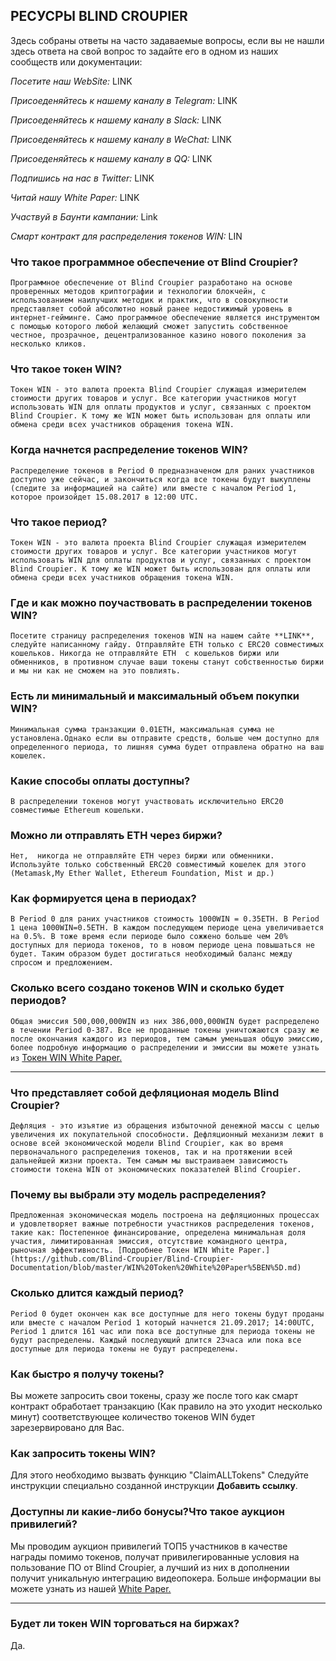 ## РЕСУСРЫ BLIND CROUPIER
Здесь собраны ответы на часто задаваемые вопросы, если вы не нашли здесь ответа на свой вопрос то задайте его в одном из наших сообществ  или документации:

*Посетите наш WebSite:* LINK

*Присоеденяйтесь к нашему каналу в Telegram:* LINK

*Присоеденяйтесь к нашему каналу в Slack:* LINK 

*Присоеденяйтесь к нашему каналу в WeChat:* LINK 

*Присоеденяйтесь к нашему каналу в QQ:* LINK 

*Подпишись на нас в Twitter:* LINK

*Читай нашу White Paper:* LINK

*Участвуй в Баунти кампании:* Link

*Смарт контракт для распределения токенов WIN:* LIN

### Что такое программное обеспечение от Blind Croupier?
``Программное обеспечение от Blind Croupier разработано на основе проверенных методов криптографии и технологии блокчейн, с использованием наилучших методик и практик, что в совокупности представляет собой абсолютно новый ранее недостижимый уровень в интернет-гейминге. Само программное обеспечение является инструментом с помощью которого любой желающий сможет запустить собственное честное, прозрачное, децентрализованное казино нового поколения за несколько кликов.``

### Что такое токен WIN?
`Токен WIN - это валюта проекта Blind Croupier служащая измерителем стоимости других товаров и услуг. Все категории участников могут использовать WIN для оплаты продуктов и услуг, связанных с проектом Blind Croupier. К тому же WIN может быть использован для оплаты или обмена среди всех участников обращения токена WIN.`


### Когда начнется распределение токенов WIN?
`Распределение токенов в Period 0 предназначеном для раних участников доступно уже сейчас, и закончиться когда все токены будут выкуплены (следите за информацией на сайте) или вместе с началом Period 1, которое произойдет 15.08.2017 в 12:00 UTC.`


### Что такое период?
`Токен WIN - это валюта проекта Blind Croupier служащая измерителем стоимости других товаров и услуг. Все категории участников могут использовать WIN для оплаты продуктов и услуг, связанных с проектом Blind Croupier. К тому же WIN может быть использован для оплаты или обмена среди всех участников обращения токена WIN.`

### Где и как можно поучаствовать в распределении токенов WIN?
`Посетите страницу распределения токенов WIN на нашем сайте **LINK**, следуйте написанному гайду. Отправляйте ETH только c ERC20 совместимых кошельков. Никогда не отправляйте ETH  c кошельков биржи или обменников, в противном случае ваши токены станут собственностью биржи и мы ни как не сможем на это повлиять.`

### Есть ли минимальный и максимальный объем покупки WIN?
`Минимальная сумма транзакции 0.01ETH, максимальная сумма не установлена.Однако если вы отправите средств, больше чем доступно для определенного периода, то лишняя сумма будет отправлена обратно на ваш кошелек.`

### Какие способы оплаты доступны?
`В распределении токенов могут участвовать исключительно ERC20 совместимые Ethereum кошельки.`

### Можно ли отправлять ETH через биржи?
`Нет,  никогда не отправляйте ETH через биржи или обменники. Используйте только собственный ERC20 совместимый кошелек для этого (Metamask,My Ether Wallet, Ethereum Foundation, Mist и др.)`

### Как формируется цена в периодах?
`В Period 0 для раних участников стоимость 1000WIN = 0.35ETH. В Period 1 цена 1000WIN=0.5ETH. В каждом последующем периоде цена увеличивается на 0.5%. В тоже время если периоде было сожжено больше чем 20% доступных для периода токенов, то в новом периоде цена повышаться не будет. Таким образом будет достигаться необходимый баланс между спросом и предложением.`

### Сколько всего создано токенов WIN и сколько будет периодов?
`Общая эмиссия 500,000,000WIN из них 386,000,000WIN будет распределено в течении Period 0-387. Все не проданные токены уничтожаются сразу же после окончания каждого из периодов, тем самым уменьшая общую эмиссию, более подробную информацию о распределении и эмиссии вы можете узнать из` [Токен WIN White Paper.](https://github.com/Blind-Croupier/Blind-Croupier-Documentation/blob/master/WIN%20Token%20White%20Paper%5BEN%5D.md)

---

### Что представляет собой дефляционая модель Blind Croupier?
`Дефляция - это изъятие из обращения избыточной денежной массы с целью увеличения их покупательной способности. Дефляционный механизм лежит в основе всей экономической модели Blind Croupier, как во время первоначального распределения токенов, так и на протяжении всей дальнейшей жизни проекта. Тем самым мы выстраиваем зависимость стоимости токена WIN от экономических показателей Blind Croupier.`

### Почему вы выбрали эту модель распределения?
`Предложенная экономическая модель построена на дефляционных процессах и удовлетворяет важные потребности участников распределения токенов, такие как: Постепенное финансирование, определена минимальная доля участия, лимитированная эмиссия, отсутствие командного центра, рыночная эффективность. [Подробнее Токен WIN White Paper.](https://github.com/Blind-Croupier/Blind-Croupier-Documentation/blob/master/WIN%20Token%20White%20Paper%5BEN%5D.md)`

### Сколько длится каждый период?
`Period 0 будет окончен как все доступные для него токены будут проданы или вместе с началом Period 1 который начнется 21.09.2017; 14:00UTC, Period 1 длится 161 час или пока все доступные для периода токены не будут распределены. Каждый последующий длится 23часа или пока все доступные для периода токены не будут распределены.`


### Как быстро я получу токены?
Вы можете запросить свои токены, сразу же после того как смарт контракт обработает транзакцию (Как правило на это уходит несколько минут) соответствующее количество токенов WIN будет зарезервировано для Вас.


### Как запросить токены WIN?
Для этого необходимо вызвать функцию "ClaimALLTokens" Следуйте инструкции специально созданной инструкции **Добавить ссылку**.


### Доступны ли какие-либо бонусы?Что такое аукцион привилегий?
Мы проводим аукцион привилегий ТОП5 участников в качестве награды помимо токенов, получат привилегированные условия на пользование ПО от Blind Croupier, а лучший из них в дополнении получит уникальную интеграцию видеопокера. Больше информации вы можете узнать из нашей [White Paper.](https://github.com/Blind-Croupier/Blind-Croupier-Documentation/blob/master/White%20Paper.md#the-privilege-auction)

---

###  Будет ли токен WIN торговаться на биржах?
Да.

